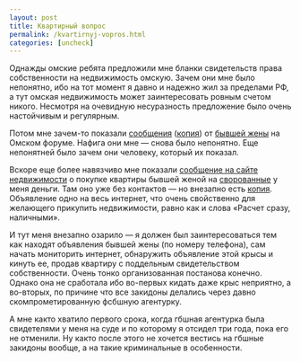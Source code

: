 ```yaml
---
layout: post
title: Квартирный вопрос
permalink: /kvartirnyj-vopros.html
categories: [uncheck]
---
```



Однажды омские ребята предложили мне бланки свидетельств права собственности на недвижимость омскую. Зачем они мне было непонятно, ибо на тот момент я давно и надежно жил за пределами РФ, а тут омская недвижимость может заинтересовать ровным счетом никого. Несмотря на очевидную несуразность предложение было очень настойчивым и регулярным.


Потом мне зачем-то показали <a href="http://forum.omsk.com/search.php?search_author=AlexMorland">сообщения</a> (<a href="http://www.webcitation.org/6TBwQ0b1I">копия</a>) от <a href="/alchnye-tetki.html">бывшей жены</a> на Омском форуме. Нафига они мне &#8212; снова было непонятно. Еще непонятней было зачем они человеку, который их показал.


Вскоре еще более навязчиво мне показали <a href="http://homes.ngs55.ru/view/39461187/?dv=20130216">сообщение на сайте недвижимости</a> о покупке квартиры бывшей женой на <a href="/alchnye-tetki.html">сворованные</a> у меня деньги. Там оно уже без контактов &#8212; но внезапно есть <a href="http://www.webcitation.org/6ElVVmMrP">копия</a>. Объявление одно на весь интернет, что очень свойственно для желающего прикупить недвижимости, равно как и слова &#171;Расчет сразу, наличными&#187;.


И тут меня внезапно озарило &#8212; я должен был заинтересоваться тем как находят объявления бывшей жены (по номеру телефона), сам начать мониторить интернет, обнаружить объявление этой крысы и кинуть ее, продав квартиру с поддельным свидетельством собственности. Очень тонко организованная постанова конечно. Однако она не сработала ибо во-первых кидать даже крыс неприятно, а во-вторых, по причине что все закидоны делались через давно скомпрометированную фсбшную агентурку. 


А мне както хватило первого срока, когда гбшная агентурка была свидетелями у меня на суде и по которому я отсидел три года, пока его не отменили. Ну както после этого не хочется вестись на гбшные закидоны вообще, а на такие криминальные в особенности.

